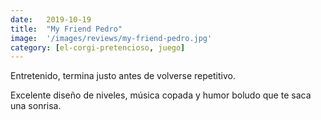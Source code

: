 ```yaml
---
date:   2019-10-19
title:  "My Friend Pedro"
image:  '/images/reviews/my-friend-pedro.jpg'
category: [el-corgi-pretencioso, juego]
---
```

Entretenido, termina justo antes de volverse repetitivo.

Excelente diseño de niveles, música copada y humor boludo que te saca una sonrisa.
